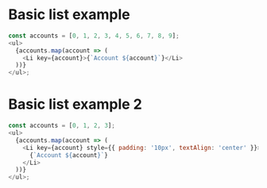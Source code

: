 # Basic list example

```js
const accounts = [0, 1, 2, 3, 4, 5, 6, 7, 8, 9];
<ul>
  {accounts.map(account => (
    <Li key={account}>{`Account ${account}`}</Li>
  ))}
</ul>;
```

# Basic list example 2

```js
const accounts = [0, 1, 2, 3];
<ul>
  {accounts.map(account => (
    <Li key={account} style={{ padding: '10px', textAlign: 'center' }}>
      {`Account ${account}`}
    </Li>
  ))}
</ul>;
```
